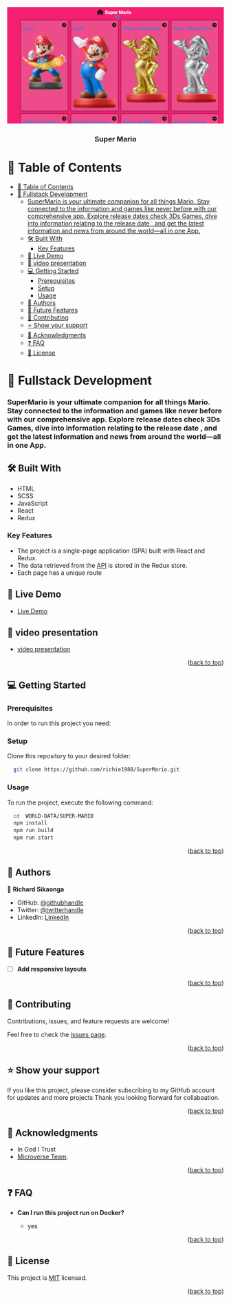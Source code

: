 <div align="center">

  <img src="./Mario-screenshot.png" alt="MarioInfo" width="auto"  height="auto" />
  <br/>

  <h3><b>Super Mario</b></h3>

</div>

# 📗 Table of Contents

- [📗 Table of Contents](#-table-of-contents)
- [📖 Fullstack Development ](#-fullstack-development-)
    - [SuperMario is your ultimate companion for all things Mario. Stay connected to the information and games like never before with our comprehensive app. Explore release dates check 3Ds Games, dive into information relating to the release date , and get the latest information and  news from around the world—all in one App.](#supermario-is-your-ultimate-companion-for-all-things-mario-stay-connected-to-the-information-and-games-like-never-before-with-our-comprehensive-app-explore-release-dates-check-3ds-games-dive-into-information-relating-to-the-release-date--and-get-the-latest-information-and--news-from-around-the-worldall-in-one-app)
  - [🛠  Built With ](#--built-with-)
    - [Key Features ](#key-features-)
  - [🚀 Live Demo ](#-live-demo-)
  - [🚀 video presentation ](#-video-presentation-)
  - [💻 Getting Started ](#-getting-started-)
    - [Prerequisites](#prerequisites)
    - [Setup](#setup)
    - [Usage](#usage)
  - [👥 Authors ](#-authors-)
  - [🔭 Future Features ](#-future-features-)
  - [🤝 Contributing ](#-contributing-)
  - [⭐️ Show your support ](#️-show-your-support-)
  - [🙏 Acknowledgments ](#-acknowledgments-)
  - [❓ FAQ ](#-faq-)
  - [📝 License ](#-license-)


# 📖 Fullstack Development <a name="SuperMario"></a>

### SuperMario is your ultimate companion for all things Mario. Stay connected to the information and games like never before with our comprehensive app. Explore release dates check 3Ds Games, dive into information relating to the release date , and get the latest information and  news from around the world—all in one App.

## 🛠  Built With <a name="built-with"></a>
- HTML
- SCSS
- JavaScript
- React
- Redux
### Key Features <a name="key-features"></a>

- The project is a single-page application (SPA) built with React and Redux.
- The data retrieved from the [API](https://www.amiiboapi.com/api/amiibo/?name=mario) is stored in the Redux store.
- Each page has a unique route

## 🚀 Live Demo <a name="live-demo"></a>

- [Live Demo](https://richardsmarioinfo.netlify.app/)

## 🚀 video presentation <a name="video-presentation"></a>

- [ video presentation ](https://www.loom.com/share/7560711542d5401c8523acdade5bd0b0?sid=99b37e01-0364-4cf0-b0b6-ae6c6d0d2831)

<p align="right">(<a href="#readme-top">back to top</a>)</p>

## 💻 Getting Started <a name="getting-started"></a>

### Prerequisites

In order to run this project you need:

### Setup

Clone this repository to your desired folder:
```sh
  git clone https://github.com/richie1988/SuperMario.git
```
### Usage

To run the project, execute the following command:

```sh
  cd  WORLD-DATA/SUPER-MARIO
  npm install
  npm run build
  npm run start
```

<p align="right">(<a href="#readme-top">back to top</a>)</p>


## 👥 Authors <a name="authors"></a>

👤 **Richard Sikaonga**
- GitHub: [@githubhandle](https://github.com/richie1988)
- Twitter: [@twitterhandle](@RICHARDSIK51272)
- LinkedIn: [LinkedIn](in/richard-sikaonga-039940275)

<p align="right">(<a href="#readme-top">back to top</a>)</p>


## 🔭 Future Features <a name="future-features"></a>

- [ ] **Add responsive layouts**

<p align="right">(<a href="#readme-top">back to top</a>)</p>

## 🤝 Contributing <a name="contributing"></a>

Contributions, issues, and feature requests are welcome!

Feel free to check the [issues page](https://github.com/richie1988/SuperMario/issues).

<p align="right">(<a href="#readme-top">back to top</a>)</p>



## ⭐️ Show your support <a name="support"></a>

If you like this project, please consider subscribing to my GitHub account for updates and more projects Thank you looking fiorward for collabaation.

<p align="right">(<a href="#readme-top">back to top</a>)</p>


## 🙏 Acknowledgments <a name="acknowledgements"></a>
- In God I Trust
- [Microverse Team](https://www.microverse.org/).

<p align="right">(<a href="#readme-top">back to top</a>)</p>

## ❓ FAQ <a name="faq"></a>

- **Can I run this project run on Docker?**

  - yes

<p align="right">(<a href="#readme-top">back to top</a>)</p>

## 📝 License <a name="license"></a>

This project is [MIT](./LICENSE) licensed.

<p align="right">(<a href="#readme-top">back to top</a>)</p>
